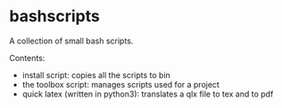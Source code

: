 bashscripts
===========

A collection of small bash scripts.

Contents:
  - install script: copies all the scripts to bin
  - the toolbox script: manages scripts used for a project
  - quick latex (written in python3): translates a qlx file to tex and to pdf
